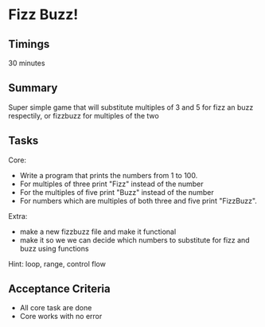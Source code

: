 # Fizz Buzz!

## Timings

30 minutes

## Summary

Super simple game that will substitute multiples of 3 and 5 for fizz an buzz respectily, or fizzbuzz for multiples of the two



## Tasks

Core:
* Write a program that prints the numbers from 1 to 100.
* For multiples of three print "Fizz" instead of the number
* For the multiples of five print "Buzz" instead of the number
* For numbers which are multiples of both three and five print "FizzBuzz".

Extra:
* make a new fizzbuzz file and make it functional
* make it so we we can decide which numbers to substitute for fizz and buzz using functions



Hint: loop, range, control flow

## Acceptance Criteria

* All core task are done
* Core works with no error
